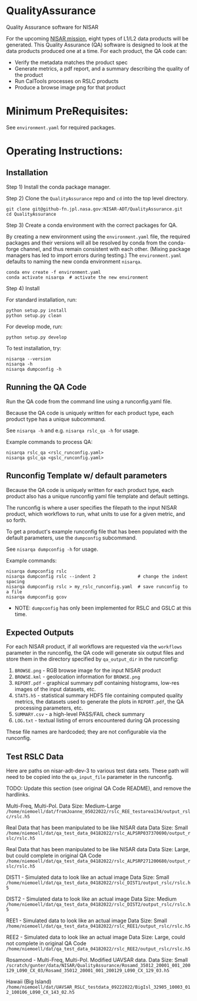 # QualityAssurance
Quality Assurance software for NISAR

For the upcoming [NISAR mission](https://nisar.jpl.nasa.gov/),
eight types of L1/L2 data products will be generated.
This Quality Assurance (QA) software is designed to look at the data products
produced one at a time. For each product, the QA code can:
- Verify the metadata matches the product spec
- Generate metrics, a pdf report, and a summary describing the quality of the product
- Run CalTools processes on RSLC products
- Produce a browse image png for that product

# Minimum PreRequisites:
See `environment.yaml` for required packages.

# Operating Instructions:

## Installation

Step 1) Install the conda package manager.

Step 2) Clone the `QualityAssurance` repo and `cd` into the top level directory.
```
git clone git@github-fn.jpl.nasa.gov:NISAR-ADT/QualityAssurance.git
cd QualityAssurance
```

Step 3) Create a conda environment with the correct packages for QA.

By creating a new environment using the `environment.yaml` file, the required packages and their versions will all be resolved by conda from the conda-forge channel, and thus remain consistent with each other. (Mixing package managers has led to import errors during testing.) The `environment.yaml` defaults to naming the new conda environment `nisarqa`.
```
conda env create -f environment.yaml
conda activate nisarqa  # activate the new environment
```

Step 4) Install

For standard installation, run:
```
python setup.py install
python setup.py clean
```

For develop mode, run:
```
python setup.py develop
```

To test installation, try:
```
nisarqa --version
nisarqa -h
nisarqa dumpconfig -h
```

## Running the QA Code

Run the QA code from the command line using a runconfig.yaml file.

Because the QA code is uniquely written for each product type, each product
type has a unique subcommand.

See `nisarqa -h` and e.g. `nisarqa rslc_qa -h` for usage.

Example commands to process QA:
```
nisarqa rslc_qa <rslc_runconfig.yaml>
nisarqa gslc_qa <gslc_runconfig.yaml>
```

## Runconfig Template w/ default parameters
Because the QA code is uniquely written for each product type, each product
also has a unique runconfig yaml file template and default settings.

The runconfig is where a user specifies the filepath to the input NISAR product,
which workflows to run, what units to use for a given metric, and so forth.

To get a product's example runconfig file that has been populated with
the default parameters, use the `dumpconfig` subcommand.

See `nisarqa dumpconfig -h` for usage.

Example commands:
```
nisarqa dumpconfig rslc
nisarqa dumpconfig rslc --indent 2                # change the indent spacing
nisarqa dumpconfig rslc > my_rslc_runconfig.yaml  # save runconfig to a file
nisarqa dumpconfig gcov
```

- NOTE: `dumpconfig` has only been implemented for RSLC and GSLC at this time.


## Expected Outputs

For each NISAR product, if all workflows are requested via the `workflows`
parameter in the runconfig, the QA code will generate six output files
and store them in the directory specified by `qa_output_dir` in the runconfig:

1) `BROWSE.png` - RGB browse image for the input NISAR product
2) `BROWSE.kml` - geolocation information for `BROWSE.png`
3) `REPORT.pdf` - graphical summary pdf containing histograms,
                  low-res images of the input datasets, etc.
4) `STATS.h5` - statistical summary HDF5 file containing computed quality
                metrics, the datasets used to generate the plots in 
                `REPORT.pdf`, the QA processing parameters, etc.
5) `SUMMARY.csv` - a high-level PASS/FAIL check summary
6) `LOG.txt` - textual listing of errors encountered during QA processing

These file names are hardcoded; they are not configurable via the
runconfig.


## Test RSLC Data
Here are paths on nisar-adt-dev-3 to various test data sets.
These path will need to be copied into the `qa_input_file` parameter in
the runconfig.

TODO: Update this section (see original QA Code README), and remove the hardlinks.

Multi-Freq, Multi-Pol.
Data Size: Medium-Large
`/home/niemoell/dat/fromJoanne_05022022/rslc_REE_testarea134/output_rslc/rslc.h5`

Real Data that has been manipulated to be like NISAR data
Data Size: Small
`/home/niemoell/dat/qa_test_data_04182022/rslc_ALPSRP037370690/output_rslc/rslc.h5`

Real Data that has been manipulated to be like NISAR data
Data Size: Large, but could complete in original QA Code
`/home/niemoell/dat/qa_test_data_04182022/rslc_ALPSRP271200680/output_rslc/rslc.h5`

DIST1 - Simulated data to look like an actual image
Data Size: Small
`/home/niemoell/dat/qa_test_data_04182022/rslc_DIST1/output_rslc/rslc.h5`

DIST2 - Simulated data to look like an actual image
Data Size: Medium
`/home/niemoell/dat/qa_test_data_04182022/rslc_DIST2/output_rslc/rslc.h5`

REE1 - Simulated data to look like an actual image
Data Size: Small
`/home/niemoell/dat/qa_test_data_04182022/rslc_REE1/output_rslc/rslc.h5`

REE2 - Simulated data to look like an actual image
Data Size: Large, could not complete in original QA Code
`/home/niemoell/dat/qa_test_data_04182022/rslc_REE2/output_rslc/rslc.h5`

Rosamond - Multi-Freq, Multi-Pol. Modified UAVSAR data.
Data Size: Small
`/scratch/gunter/data/NISAR/QualityAssurance/Rosamd_35012_20001_001_200129_L090_CX_03/Rosamd_35012_20001_001_200129_L090_CX_129_03.h5`

Hawaii (Big Island)
`/home/niemoell/dat/UAVSAR_RSLC_testdata_09222022/BigIsl_32905_10003_012_100106_L090_CX_143_02.h5`

